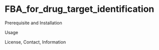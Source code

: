 # FBA_for_drug_target_identification

Prerequisite and Installation

Usage 

License, Contact, Information
